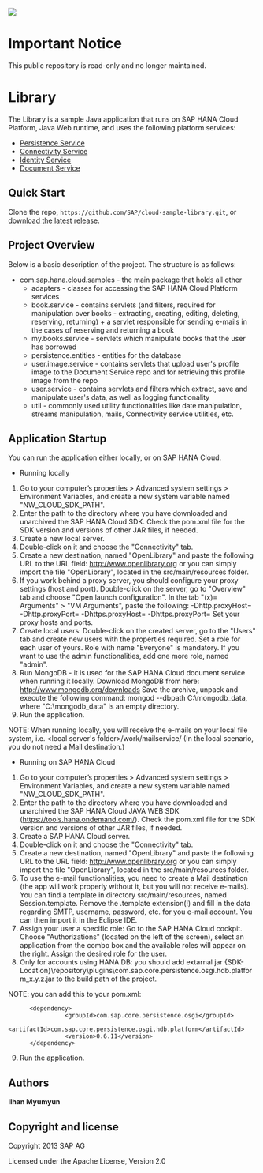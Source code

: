 ![](https://img.shields.io/badge/STATUS-NOT%20CURRENTLY%20MAINTAINED-red.svg?longCache=true&style=flat)

# Important Notice
This public repository is read-only and no longer maintained.

Library
==========================================

The Library is a sample Java application that runs on SAP HANA Cloud Platform, Java Web runtime, and uses the following platform services:

* [Persistence Service](https://help.hana.ondemand.com/help/frameset.htm?e7b3c275bb571014a910b3fb4329cf09.html)
* [Connectivity Service](https://help.hana.ondemand.com/help/frameset.htm?e54cc8fbbb571014beb5caaf6aa31280.html)
* [Identity Service](https://help.hana.ondemand.com/cloud_identity/frameset.htm)
* [Document Service](https://help.hana.ondemand.com/help/frameset.htm?e60b7e45bb57101487a881c7c5487778.html)


Quick Start
-----------

Clone the repo, `https://github.com/SAP/cloud-sample-library.git`, or [download the latest release](https://github.com/SAP/cloud-sample-library/archive/master.zip).


Project Overview
----------------

Below is a basic description of the project. The structure is as follows:

* com.sap.hana.cloud.samples - the main package that holds all other
	+ adapters - classes for accessing the SAP HANA Cloud Platform services
	+ book.service - contains servlets (and filters, required for manipulation over books - 
		extracting, creating, editing, deleting, reserving, returning) + a servlet responsible for sending e-mails in the cases of reserving and returning a book
	+ my.books.service - servlets which manipulate books that the user has borrowed
	+ persistence.entities - entities for the database
	+ user.image.service - contains servlets that upload user's profile image to the Document Service repo and for retrieving this profile image from the repo
	+ user.service - contains servlets and filters which extract, save and manipulate user's data, as well as logging functionality 
	+ util - commonly used utility functionalities like date manipulation, streams manipulation, mails, Connectivity service utilities, etc.
		
	
	
Application Startup
-------------------

You can run the application either locally, or on SAP HANA Cloud.

* Running locally
 
 1. Go to your computer’s properties > Advanced system settings > Environment Variables, and create a new system variable named "NW\_CLOUD\_SDK\_PATH". 
 2. Enter the path to the directory where you have downloaded and unarchived the SAP HANA Cloud SDK. Check the pom.xml file for the SDK version and versions of other JAR files, if needed.
 3. Create a new local server.
 4. Double-click on it and choose the "Connectivity" tab.
 5. Create a new destination, named "OpenLibrary" and paste the following URL to the URL field:
 http://www.openlibrary.org or you can simply import the file "OpenLibrary", located in the src/main/resources folder.
 6. If you work behind a proxy server, you should configure your proxy settings (host and port). Double-click on the server,
 go to "Overview" tab and choose "Open launch configuration". In the tab "(x)= Arguments" > "VM Arguments", paste the following:
 -Dhttp.proxyHost=<yourproxyHost> -Dhttp.proxyPort=<yourProxyPort> -Dhttps.proxyHost=<yourproxyHost> -Dhttps.proxyPort=<yourProxyPort> 
Set your proxy hosts and ports. 
 7. Create local users: Double-click on the created server, go to the "Users" tab and create new users with the properties required. Set a role for each user of yours.
 Role with name "Everyone" is mandatory. If you want to use the admin functionalities, add one more role, named "admin".
 8. Run MongoDB - it is used for the SAP HANA Cloud document service when running it locally. Download MongoDB from here: http://www.mongodb.org/downloads
Save the archive, unpack and execute the following command: mongod --dbpath C:\mongodb_data, where "C:\mongodb_data" is an empty directory.
 9. Run the application.
  
NOTE: When running locally, you will receive the e-mails on your local file system, i.e.  <local server's folder>/work/mailservice/ 
(In the local scenario, you do not need a Mail destination.)
 


* Running on SAP HANA Cloud
 
 1. Go to your computer’s properties > Advanced system settings > Environment Variables, and create a new system variable named "NW\_CLOUD\_SDK\_PATH".
 2. Enter the path to the directory where you have downloaded and unarchived the SAP HANA Cloud JAVA WEB SDK (https://tools.hana.ondemand.com/). 
 Check the pom.xml file for the SDK version and versions of other JAR files, if needed.
 3. Create a SAP HANA Cloud server.
 4. Double-click on it and choose the "Connectivity" tab.
 5. Create a new destination, named "OpenLibrary" and paste the following URL to the URL field:
 http://www.openlibrary.org or you can simply import the file "OpenLibrary", located in the src/main/resources folder.
 6. To use the e-mail functionalities, you need to create a Mail destination (the app will work properly without it, but you will not receive e-mails). You can find a template in directory src/main/resources,
 named Session.template. Remove the .template extension(!) and fill in the data regarding SMTP, username, password, etc. for you e-mail account. You can then import it in the Eclipse IDE.
 7. Assign your user a specific role: Go to the SAP HANA Cloud cockpit. Choose "Authorizations" (located on the left of the screen), select an application from the combo box and the available roles will appear on the right.
 Assign the desired role for the user.
 8. Only for accounts using HANA DB: you should add extarnal jar {SDK-Location}\repository\plugins\com.sap.core.persistence.osgi.hdb.platform_x.y.z.jar to the build path of the project.
 
 NOTE: you can add this to your pom.xml:
 
   		  <dependency>
	                <groupId>com.sap.core.persistence.osgi</groupId>
	                <artifactId>com.sap.core.persistence.osgi.hdb.platform</artifactId>
	                <version>0.6.11</version>
	      </dependency>
 
 9. Run the application.

Authors
-------

**Ilhan Myumyun**


Copyright and license
---------------------

Copyright 2013 SAP AG

Licensed under the Apache License, Version 2.0
